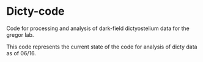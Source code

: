 # Dicty-code
Code for processing and analysis of dark-field dictyostelium data for the gregor lab. 

This code represents the current state of the code for analysis of dicty data as of 06/16.
